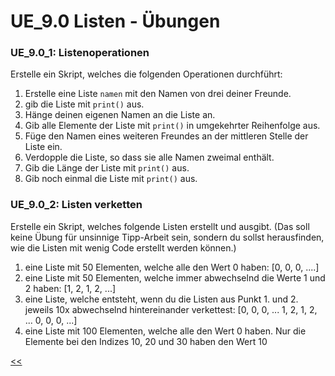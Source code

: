 # UE_9.0 Listen - Übungen

### UE_9.0_1: Listenoperationen

Erstelle ein Skript, welches die folgenden Operationen durchführt:

1. Erstelle eine Liste `namen` mit den Namen von drei deiner Freunde.
2. gib die Liste mit `print()` aus.
3. Hänge deinen eigenen Namen an die Liste an.
4. Gib alle Elemente der Liste mit `print()` in umgekehrter Reihenfolge aus.
4. Füge den Namen eines weiteren Freundes an der mittleren Stelle der Liste ein.
5. Verdopple die Liste, so dass sie alle Namen zweimal enthält.
6. Gib die Länge der Liste mit `print()` aus.
7. Gib noch einmal die Liste mit `print()` aus.

### UE_9.0_2: Listen verketten
Erstelle ein Skript, welches folgende Listen erstellt und ausgibt.
(Das soll keine Übung für unsinnige Tipp-Arbeit sein, sondern du sollst herausfinden, 
wie die Listen mit wenig Code erstellt werden können.)

1. eine Liste mit 50 Elementen, welche alle den Wert 0 haben: [0, 0, 0, ....]
2. eine Liste mit 50 Elementen, welche immer abwechselnd die Werte 1 und 2 haben: [1, 2, 1, 2, ...]
3. eine Liste, welche entsteht, wenn du die Listen aus Punkt 1. und 2. 
   jeweils 10x abwechselnd hintereinander verkettest: [0, 0, 0, ... 1, 2, 1, 2, ... 0, 0, 0, ...]
4. eine Liste mit 100 Elementen, welche alle den Wert 0 haben. Nur die Elemente bei den
   Indizes 10, 20 und 30 haben den Wert 10

[<<](../skriptum/9.0_Listen.md)